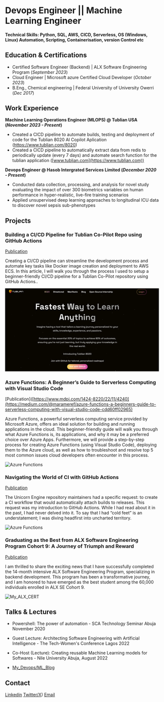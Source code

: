 # Devops Engineer || Machine Learning Engineer

#### Technical Skills: Python, SQL, AWS, CICD, Serverless, OS (Windows, Linux) Automation, Scripting, Containerisation, version Control etc

## Education & Certifications
- Certified Software Engineer (Backend) | ALX Software Engineering Program (_September 2023_)								       		
- Cloud Engineer	| Microsoft azure Certified Cloud Developer (_October 2023_)	 			        		
- B.Eng., Chemical engineering | Federal University of University Owerri (_Dec 2017_)

## Work Experience
**Machine Learning Operations Engineer (MLOPS) @ Tublian USA (_November 2023 - Present_)**
- Created a CICD pipeline to automate builds, testing and deployment of code for the Tublian 8020 AI Copilot Aplication (https://www.tublian.com/8020)
- Created a CICD pipeline to automatically extract data from redis to periodically update (every 7 days) and automate search function for the tublian application ([www.tublian.com](https://www.tublian.com))

**Devops Engineer @ Hasob Intergrated Services Limited (_December 2020 - Present_)**
- Conducted data collection, processing, and analysis for novel study evaluating the impact of over 300 biometrics variables on human performance in hyper-realistic, live-fire training scenarios
- Applied unsupervised deep learning approaches to longitudinal ICU data to discover novel sepsis sub-phenotypes

## Projects
### Building a CI/CD Pipeline for Tublian Co-Pilot Repo using GitHub Actions
[Publication](https://medium.com/@marameref/building-a-ci-cd-pipeline-for-tublian-co-pilot-repo-using-github-actions-45ab448454d4)

Creating a CI/CD pipeline can streamline the development process and automate key tasks like Docker image creation and deployment to AWS ECS. In this article, I will walk you through the process I used to setup a beginner-friendly CI/CD pipeline for a Tublian Co-Pilot repository using GitHub Actions..

![Tublian CICD](/assets/img/tublian_cicd.png)

### Azure Functions: A Beginner’s Guide to Serverless Computing with Visual Studio Code
[Publication]([https://www.mdpi.com/1424-8220/22/11/4240](https://medium.com/@marameref/azure-functions-a-beginners-guide-to-serverless-computing-with-visual-studio-code-cdd60ff02965)

Azure Functions, a powerful serverless computing service provided by Microsoft Azure, offers an ideal solution for building and running applications in the cloud. This beginner-friendly guide will walk you through what Azure Functions is, its applications, and why it may be a preferred choice over Azure Apps. Furthermore, we will provide a step-by-step process for creating Azure Functions (using Visual Studio Code), deploying them to the Azure cloud, as well as how to troubleshoot and resolve top 5 most common issues cloud developers often encounter in this process.

![Azure Functions](/assets/img/azure_fxns.jpeg)

### Navigating the World of CI with GitHub Actions
[Publication](https://medium.com/@marameref/my-second-week-at-tublian-internship-navigating-the-world-of-ci-with-github-actions-22571644a0f9)

The Unicorn Engine repository maintainers had a specific request: to create a CI workflow that would automatically attach builds to releases. This request was my introduction to GitHub Actions. While I had read about it in the past, I had never delved into it. To say that I had “cold feet” is an understatement; I was diving headfirst into uncharted territory.

![Azure Functions](/assets/img/unicorn-project.jpeg)

### Graduating as the Best from ALX Software Engineering Program Cohort 9: A Journey of Triumph and Reward
[Publication](https://medium.com/@marameref/graduating-as-the-best-from-alx-software-engineering-program-cohort-9-a-journey-of-triumph-and-cd07cfb4d880)

I am thrilled to share the exciting news that I have successfully completed the 14-month intensive ALX Software Engineering Program, specializing in backend development. This program has been a transformative journey, and I am honored to have emerged as the best student among the 60,000 individuals enrolled in ALX SE Cohort 9.

![My_ALX_CERT](/assets/img/alx_cert.jpeg)

## Talks & Lectures
- Powershell: The power of automation - SCA Technology Seminar Abuja  November 2020
- Guest Lecture: Architecting Software Engineering with Artificial Intelligence - The Tech-Women's Conference Lagos 2022
- Co-Host (Lecture): Creating reusable Machine Learning models for Softwares - Nile University Abuja, August 2022

- [My_Devops/ML_Blog](https://medium.com/@marameref)

## Contact 

[Linkedin](https://www.linkedin.com/in/amarachi-crystal-omereife-416a081a1/)
[Twitter/X](https://twitter.com/marameref))
[Email](Mirrorprojectsltd@gmail.com)

